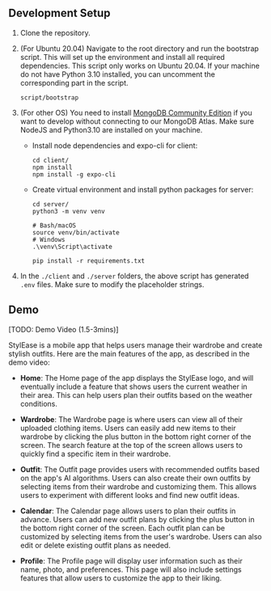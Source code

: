 ## Development Setup

1. Clone the repository.
2. (For Ubuntu 20.04) Navigate to the root directory and run the bootstrap script. This will set up the environment and install all required dependencies. This script only works on Ubuntu 20.04. If your machine do not have Python 3.10 installed, you can uncomment the corresponding part in the script.

    ```{bash}
    script/bootstrap
    ```

3. (For other OS) You need to install [MongoDB Community Edition](https://www.mongodb.com/docs/manual/administration/install-community/) if you want to develop without connecting to our MongoDB Atlas. Make sure NodeJS and Python3.10 are installed on your machine.
   - Install node dependencies and expo-cli for client:

        ```{bash}
        cd client/
        npm install
        npm install -g expo-cli
        ```

   - Create virtual environment and install python packages for server:

        ```{bash}
        cd server/
        python3 -m venv venv

        # Bash/macOS
        source venv/bin/activate
        # Windows
        .\venv\Script\activate

        pip install -r requirements.txt
        ```

4. In the `./client` and `./server` folders, the above script has generated `.env` files. Make sure to modify the placeholder strings.

## Demo
[TODO: Demo Video (1.5-3mins)]

StylEase is a mobile app that helps users manage their wardrobe and create stylish outfits. Here are the main features of the app, as described in the demo video:
- **Home**: The Home page of the app displays the StylEase logo, and will eventually include a feature that shows users the current weather in their area. This can help users plan their outfits based on the weather conditions.

- **Wardrobe**: The Wardrobe page is where users can view all of their uploaded clothing items. Users can easily add new items to their wardrobe by clicking the plus button in the bottom right corner of the screen. The search feature at the top of the screen allows users to quickly find a specific item in their wardrobe.

- **Outfit**: The Outfit page provides users with recommended outfits based on the app's AI algorithms. Users can also create their own outfits by selecting items from their wardrobe and customizing them. This allows users to experiment with different looks and find new outfit ideas.

- **Calendar**: The Calendar page allows users to plan their outfits in advance. Users can add new outfit plans by clicking the plus button in the bottom right corner of the screen. Each outfit plan can be customized by selecting items from the user's wardrobe. Users can also edit or delete existing outfit plans as needed.

- **Profile**: The Profile page will display user information such as their name, photo, and preferences. This page will also include settings features that allow users to customize the app to their liking. 

